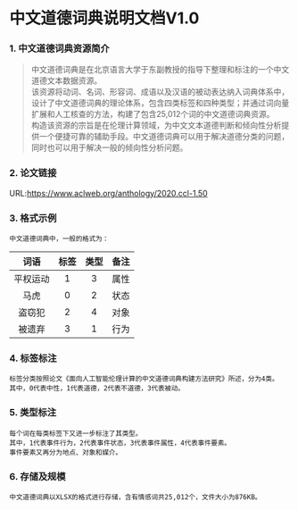 # 中文道德词典说明文档V1.0
### 1. 中文道德词典资源简介
>中文道德词典是在北京语言大学于东副教授的指导下整理和标注的一个中文道德文本数据资源。  
该资源将动词、名词、形容词、成语以及汉语的被动表达纳入词典体系中，设计了中文道德词典的理论体系，包含四类标签和四种类型；并通过词向量扩展和人工核查的方法，构建了包含25,012个词的中文道德词典资源。  
构造该资源的宗旨是在伦理计算领域，为中文文本道德判断和倾向性分析提供一个便捷可靠的辅助手段。中文道德词典可以用于解决道德分类的问题，同时也可以用于解决一般的倾向性分析问题。  
### 2. 论文链接  
 URL:https://www.aclweb.org/anthology/2020.ccl-1.50
### 3. 格式示例
    中文道德词典中，一般的格式为：

| 词语 | 标签 | 类型 | 备注 |
|:-------:|:----:|:----:|:----:|
| 平权运动 | 1 | 3 | 属性 |
| 马虎 | 0 | 2 | 状态 |
| 盗窃犯 | 2 | 4 | 对象 |
| 被遗弃 | 3 | 1 | 行为 |

### 4. 标签标注
    标签分类按照论文《面向人工智能伦理计算的中文道德词典构建方法研究》所述，分为4类。
    其中，0代表中性，1代表道德，2代表不道德，3代表被动。
### 5. 类型标注
    每个词在每类标签下又进一步标注了其类型。
    其中，1代表事件行为，2代表事件状态，3代表事件属性，4代表事件要素。
    事件要素又再分为地点、对象和媒介。
### 6. 存储及规模
    中文道德词典以XLSX的格式进行存储，含有情感词共25,012个，文件大小为876KB。
